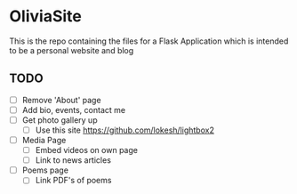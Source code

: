# OliviaSite
This is the repo containing the files for a Flask Application which is intended to be a personal website and blog

## TODO
- [ ] Remove 'About' page
- [ ] Add bio, events, contact me
- [ ] Get photo gallery up
    - [ ] Use this site https://github.com/lokesh/lightbox2 
- [ ] Media Page
    - [ ] Embed videos on own page
    - [ ] Link to news articles
- [ ] Poems page
    - [ ] Link PDF's of poems
